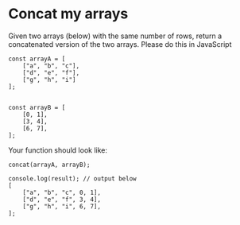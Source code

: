 # Concat my arrays

Given two arrays (below) with the same number of rows, return a concatenated version of the two arrays. 
Please do this in JavaScript

```
const arrayA = [
    ["a", "b", "c"],
    ["d", "e", "f"],
    ["g", "h", "i"]
];


const arrayB = [
    [0, 1],
    [3, 4],
    [6, 7],
];
```

Your function should look like:

```
concat(arrayA, arrayB);

console.log(result); // output below
[
    ["a", "b", "c", 0, 1],
    ["d", "e", "f", 3, 4],
    ["g", "h", "i", 6, 7],
];
```